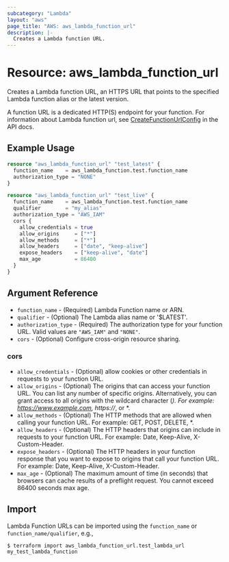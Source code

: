 ```yaml
---
subcategory: "Lambda"
layout: "aws"
page_title: "AWS: aws_lambda_function_url"
description: |-
  Creates a Lambda function URL.
---
```


# Resource: aws_lambda_function_url

Creates a Lambda function URL, an HTTPS URL that points to the specified Lambda function alias or the latest version.

A function URL is a dedicated HTTP(S) endpoint for your function. For information about Lambda function url, see [CreateFunctionUrlConfig][1] in the API docs.

## Example Usage

```terraform
resource "aws_lambda_function_url" "test_latest" {
  function_name    = aws_lambda_function.test.function_name
  authorization_type = "NONE"
}

resource "aws_lambda_function_url" "test_live" {
  function_name    = aws_lambda_function.test.function_name
  qualifier        = "my_alias"
  authorization_type = "AWS_IAM"
  cors {
    allow_credentials = true
    allow_origins     = ["*"]
    allow_methods     = ["*"]
    allow_headers     = ["date", "keep-alive"]
    expose_headers    = ["keep-alive", "date"]
    max_age           = 86400
  }
}
```

## Argument Reference

* `function_name` - (Required) Lambda Function name or ARN.
* `qualifier` - (Optional) The Lambda alias name or '$LATEST'.
* `authorization_type` - (Required) The authorization type for your function URL. Valid values are `"AWS_IAM"` and `"NONE"`.
* `cors` - (Optional) Configure cross-origin resource sharing.

### cors

* `allow_credentials` - (Optional) allow cookies or other credentials in requests to your function URL.
* `allow_origins` - (Optional) The origins that can access your function URL. You can list any number of specific origins. Alternatively, you can grant access to all origins with the wildcard character (*). For example: https://www.example.com, https://*, or *.
* `allow_methods` - (Optional) The HTTP methods that are allowed when calling your function URL. For example: GET, POST, DELETE, *.
* `allow_headers` - (Optional) The HTTP headers that origins can include in requests to your function URL. For example: Date, Keep-Alive, X-Custom-Header.
* `expose_headers` - (Optional) The HTTP headers in your function response that you want to expose to origins that call your function URL. For example: Date, Keep-Alive, X-Custom-Header.
* `max_age` - (Optional) The maximum amount of time (in seconds) that browsers can cache results of a preflight request. You cannot exceed 86400 seconds max age.


[1]: http://docs.aws.amazon.com/lambda/latest/dg/API_CreateFunctionUrlConfig.html

## Import

Lambda Function URLs can be imported using the `function_name` or `function_name/qualifier`, e.g.,

```
$ terraform import aws_lambda_function_url.test_lambda_url my_test_lambda_function
```
